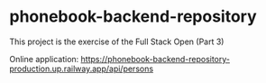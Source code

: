 # phonebook-backend-repository
This project is the exercise of the Full Stack Open (Part 3)



Online application: https://phonebook-backend-repository-production.up.railway.app/api/persons
